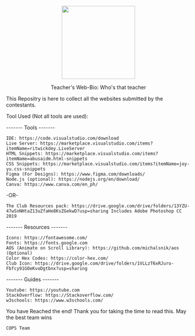 <p align="center"><img src="https://user-images.githubusercontent.com/114017269/193080628-5109566e-5aa8-49e6-9dfe-db0d2d69a4e6.png" width="200" height="200"></p>

<p align="center">Teacher's Web-Bio: Who's that teacher</p>


This Repositry is here to collect all the websites submitted by the contestants.


Tool Used (Not all tools are used):

------- Tools -------

    IDE: https://code.visualstudio.com/download
    Live Server: https://marketplace.visualstudio.com/items?itemName=ritwickdey.LiveServer
    HTML Snippets: https://marketplace.visualstudio.com/items?itemName=abusaidm.html-snippets
    CSS Snippets: https://marketplace.visualstudio.com/items?itemName=joy-yu.css-snippets
    Figma (For Designs): https://www.figma.com/downloads/
    Node.js (optional): https://nodejs.org/en/download/
    Canva: https://www.canva.com/en_ph/

-OR-

    The Club Resources pack: https://drive.google.com/drive/folders/13YZU-47wSnNHtaZ13uZfaHe8KsZGekwD?usp=sharing Includes Adobe Photoshop CC 2019

------- Resources -------

    Icons: https://fontawesome.com/
    Fonts: https://fonts.google.com
    AOS (Animate on Scroll Library): https://github.com/michalsnik/aos (Optional)
    Color Hex Codes: https://color-hex.com/
    Club Icon: https://drive.google.com/drive/folders/1VLLzT6xRJuro-Fbfcy91GOeKvoDgtbnx?usp=sharing

------- Guides -------

    Youtube: https://youtube.com
    StackOverflow: https://Stackoverflow.com/
    w3schools: https://www.w3schools.com/

You have Reached the end! Thank you for taking the time to read this. May the best team wins

    COPS Team
